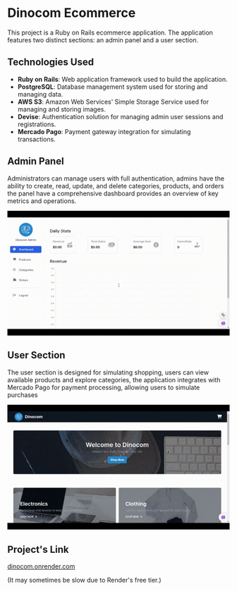# Dinocom Ecommerce

This project is a Ruby on Rails ecommerce application. The application features two distinct sections: an admin panel and a user section.

## Technologies Used

- **Ruby on Rails**: Web application framework used to build the application.
- **PostgreSQL**: Database management system used for storing and managing data.
- **AWS S3**: Amazon Web Services' Simple Storage Service used for managing and storing images.
- **Devise**: Authentication solution for managing admin user sessions and registrations.
- **Mercado Pago**: Payment gateway integration for simulating transactions.

## Admin Panel

Administrators can manage users with full authentication, admins have the ability to create, read, update, and delete categories, products, and orders the panel have a comprehensive dashboard provides an overview of key metrics and operations.

![admin](assets/admin_demo.gif)

## User Section

The user section is designed for simulating shopping, users can view available products and explore categories, the application integrates with Mercado Pago for payment processing, allowing users to simulate purchases

![user](assets/user_demo.gif)

## Project's Link

[dinocom.onrender.com](https://dinocom-k18j.onrender.com/)

(It may sometimes be slow due to Render's free tier.)
